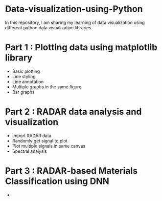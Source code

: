# Data-visualization-using-Python
In this repository, I am sharing my learning of data visualization using different python data visualization libraries.

# Part 1 : Plotting data using matplotlib library
  - Basic plotting
  - Line styling
  - Line annotation
  - Multiple graphs in the same figure
  - Bar graphs

# Part 2 : RADAR data analysis and visualization
 - Import RADAR data
 - Randomly get signal to plot
 - Plot multiple signals in same canvas
 - Spectral analysis

# Part 3 : RADAR-based Materials Classification using DNN
 - 



